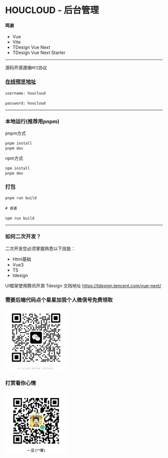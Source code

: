 # HOUCLOUD - 后台管理


#### 鸣谢

- Vue
- Vite
- TDesign Vue Next
- TDesign Vue Next Starter

---

源码开源遵循`MTI`协议

### [在线预览地址](https://admin.houcloud.com) 

```text
username: houcloud

password: houcloud
```


---

### 本地运行(推荐用pnpm)
pnpm方式
```shell
pnpm install 
pnpm dev
```
npm方式
```shell
npm install 
pnpm dev
```

### 打包
```shell
pnpm run build

# 或者

npm run build
```


---
### 如何二次开发？

[//]: # ([HOUCLOUD 文档]&#40;https://doc.houcloud.com&#41;)


二次开发您必须掌握熟悉以下技能：

- Html基础
- Vue3
- TS
- tdesign

UI框架使用腾讯开源 Tdesign  文档地址 https://tdesign.tencent.com/vue-next/


### 需要后端代码点个星星加我个人微信号免费领取
<img src="doc/IMG_4343.PNG" height="200" width="200" >


### 打赏看你心情
<img src="doc/IMG_4345.JPG" height="200" width="200" >
